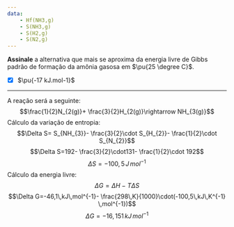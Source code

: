 ```yaml
---
data:
    - Hf(NH3,g)
    - S(NH3,g)
    - S(H2,g)
    - S(N2,g)
---
```


**Assinale** a alternativa que mais se aproxima da energia livre de Gibbs padrão de formação da amônia gasosa em $\pu{25 \degree C}$.

- [x] $\pu{-17 kJ.mol-1}$

---

A reação será a seguinte:
$$\frac{1}{2}N_{2(g)}+ \frac{3}{2}H_{2(g)}\rightarrow NH_{3(g)}$$
Cálculo da variação de entropia:
$$\Delta S= S_{NH_{3}}- \frac{3}{2}\cdot S_{H_{2}}- \frac{1}{2}\cdot S_{N_{2}}$$
$$\Delta S=192- \frac{3}{2}\cdot131- \frac{1}{2}\cdot 192$$
$$\Delta S=-100,5\,J\,mol^{-1}$$
Cálculo da energia livre:
$$\Delta G= \Delta H - T \Delta S$$
$$\Delta G=-46,1\,kJ\,mol^{-1}- \frac{298\,K}{1000}\cdot(-100,5\,kJ\,K^{-1} \,mol^{-1})$$
$$\Delta G=-16,151\,kJ\,mol^{-1}$$
